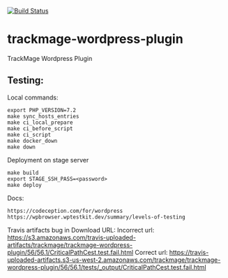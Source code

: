 [![Build Status](https://travis-ci.org/trackmage/trackmage-wordpress-plugin.svg?branch=master)](https://travis-ci.org/trackmage/trackmage-wordpress-plugin)

# trackmage-wordpress-plugin
TrackMage Wordpress Plugin


## Testing:

Local commands:
```
export PHP_VERSION=7.2
make sync_hosts_entries
make ci_local_prepare
make ci_before_script
make ci_script
make docker_down
make down
```

Deployment on stage server
```
make build
export STAGE_SSH_PASS=<password>
make deploy
```

Docs:
```
https://codeception.com/for/wordpress
https://wpbrowser.wptestkit.dev/summary/levels-of-testing
```

Travis artifacts bug in Download URL:
Incorrect url:
https://s3.amazonaws.com/travis-uploaded-artifacts/trackmage/trackmage-wordpress-plugin/56/56.1/CriticalPathCest.test.fail.html
Correct url:
https://travis-uploaded-artifacts.s3-us-west-2.amazonaws.com/trackmage/trackmage-wordpress-plugin/56/56.1/tests/_output/CriticalPathCest.test.fail.html
